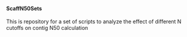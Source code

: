 #### ScaffN50Sets  
  
This is repository for a set of scripts to analyze the effect of different N cutoffs on contig N50 calculation
